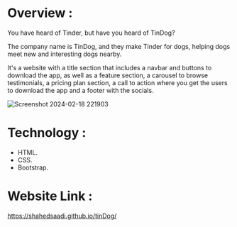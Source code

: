 # Overview :

You have heard of Tinder, but have you heard of TinDog?

The company name is TinDog, and they make Tinder for dogs, helping dogs meet new and interesting dogs nearby.

It's a website with a title section that includes a navbar and buttons to download the app, as well as a feature section,  a carousel to browse testimonials, a pricing plan section, a call to action where you get the users to download the app and a footer with the socials.


![Screenshot 2024-02-18 221903](https://github.com/shahedsaadi/tinDog/assets/108287237/7f4f91d1-207f-4bb2-b6be-12ac8f1804be)


# Technology :

- HTML.
- CSS.
- Bootstrap.

# Website Link :

https://shahedsaadi.github.io/tinDog/

